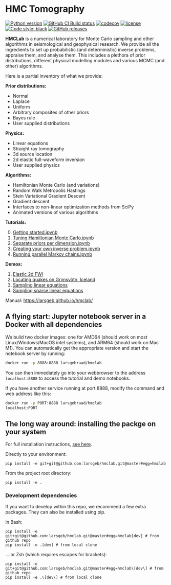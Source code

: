 # HMC Tomography

[![Python version](https://img.shields.io/badge/python-3.7-blue)]() [![GitHub CI Build status](https://github.com/larsgeb/hmclab/workflows/Python%20application/badge.svg)]() [![codecov](https://codecov.io/gh/larsgeb/hmclab/branch/master/graph/badge.svg?token=6svV9YDRhd)](https://codecov.io/gh/larsgeb/hmclab) [![license](https://img.shields.io/badge/license-BSD%203--Clause-blue.svg)](https://opensource.org/licenses/BSD-3-Clause) [![Code style: black](https://img.shields.io/badge/code%20style-black-000000.svg)](https://github.com/psf/black) [![GitHub releases](https://img.shields.io/badge/download-latest%20release-green.svg)](https://github.com/larsgeb/hmclab/releases/latest)


**HMCLab** is a numerical laboratory for Monte Carlo sampling and other algorithms
in seismological and geophysical research. We provide all the ingredients to 
set up probabilistic (and deterministic) inverse problems, appraise them, and
analyse them. This includes a plethora of prior distributions, different 
physical modelling modules and various MCMC (and other) algorithms. 

Here is a partial inventory of what we provide:

**Prior distributions:**
- Normal
- Laplace
- Uniform
- Arbitrary composites of other priors
- Bayes rule
- User supplied distributions

**Physics:**
- Linear equations
- Straight ray tomography
- 3d source location
- 2d elastic full-waveform inversion
- User supplied physics

**Algorithms:**
- Hamiltonian Monte Carlo (and variations)
- Random Walk Metropolis Hastings
- Stein Variational Gradient Descent
- Gradient descent
- Interfaces to non-linear optimization methods from SciPy
- Animated versions of various algorithms

**Tutorials:**

0. [Getting started.ipynb](notebooks/tutorials/0%20-%20Getting%20started.ipynb)
1. [Tuning Hamiltonian Monte Carlo.ipynb](notebooks/tutorials/1%20-%20Tuning%20Hamiltonian%20Monte%20Carlo.ipynb)
2. [Separate priors per dimension.ipynb](notebooks/tutorials/2%20-%20Separate%20priors%20per%20dimension.ipynb)
3. [Creating your own inverse problem.ipynb](notebooks/tutorials/3%20-%20Creating%20your%20own%20inverse%20problem.ipynb)
4. [Running parallel Markov chains.ipynb](notebooks/tutorials/4%20-%20Running%20parallel%20Markov%20chains.ipynb)

**Demos:**
1. [Elastic 2d FWI](notebooks/examples/Elastic%202d%20FWI.ipynb)
2. [Locating quakes on Grimsvötn, Iceland](notebooks/examples/Locating%20quakes%20on%20Grimsvötn,%20Iceland.%20ipynb)
3. [Sampling linear equations](notebooks/examples/Sampling%20linear%20equations.ipynb)
4. [Sampling sparse linear equations](notebooks/examples/Sampling%20sparse%20linear%20equations.ipynb)

Manual:
https://larsgeb.github.io/hmclab/



## A flying start: Jupyter notebook server in a Docker with all dependencies

We build two docker images: one for AMD64 (should work on most Linux/Windows/MacOS intel systems), and ARM64 (should work on Mac M1). You can automatically get the appropriate version and start the notebook server by running:

```bash
docker run -p 8888:8888 larsgebraad/hmclab
```

You can then immediately go into your webbrowser to the address
`localhost:8888` to access the tutorial and demo notebooks.

If you have another service running at port 8888, modify the command and web
address like this:

```bash
docker run -p PORT:8888 larsgebraad/hmclab
localhost:PORT
```


## The long way around: installing the packge on your system

For full installation instructions, [see here](https://larsgeb.github.io/hmclab/setup.html).

Directly to your environment:

```
pip install -e git+git@github.com:larsgeb/hmclab.git@master#egg=hmclab
```

From the project root directory:

```
pip install -e .
```

### Development dependencies

If you want to develop within this repo, we recommend a few extra packages. They can also be installed using pip.

In Bash:

```
pip install -e git+git@github.com:larsgeb/hmclab.git@master#egg=hmclab[dev] # from github repo
pip install -e .[dev] # from local clone
```

... or Zsh (which requires escapes for brackets):

```
pip install -e git+git@github.com:larsgeb/hmclab.git@master#egg=hmclab\[dev\] # from github repo
pip install -e .\[dev\] # from local clone
```

